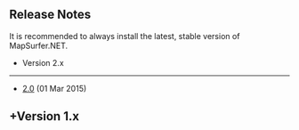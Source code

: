 ## Release Notes ##

It is recommended to always install the latest, stable version of MapSurfer.NET. 

+ Version 2.x
-----------------


* [2.0](/release-nots/v2.0)  (01 Mar 2015)


+Version 1.x
-----------------
